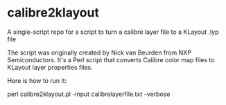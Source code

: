 # calibre2klayout

A single-script repo for a script to turn a calibre layer file to a KLayout .lyp file

The script was originally created by Nick van Beurden from NXP Semiconductors. 
It's a Perl script that converts Calibre color map files to KLayout layer properties files.

Here is how to run it:

   perl calibre2klayout.pl -input calibrelayerfile.txt -verbose
   

